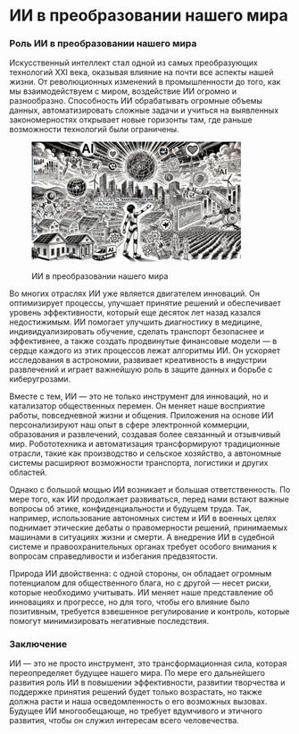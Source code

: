 # ИИ в преобразовании нашего мира

### Роль ИИ в преобразовании нашего мира

Искусственный интеллект стал одной из самых преобразующих технологий XXI века, оказывая влияние на почти все аспекты нашей жизни. От революционных изменений в промышленности до того, как мы взаимодействуем с миром, воздействие ИИ огромно и разнообразно. Способность ИИ обрабатывать огромные объемы данных, автоматизировать сложные задачи и учиться на выявленных закономерностях открывает новые горизонты там, где раньше возможности технологий были ограничены.

<div align="left"><figure><img src="../../.gitbook/assets/image (61).png" alt="" width="375"><figcaption><p>ИИ в преобразовании нашего мира</p></figcaption></figure></div>

Во многих отраслях ИИ уже является двигателем инноваций. Он оптимизирует процессы, улучшает принятие решений и обеспечивает уровень эффективности, который еще десяток лет назад казался недостижимым. ИИ помогает улучшить диагностику в медицине, индивидуализировать обучение, сделать транспорт безопаснее и эффективнее, а также создать продвинутые финансовые модели — в сердце каждого из этих процессов лежат алгоритмы ИИ. Он ускоряет исследования в астрономии, развивает креативность в индустрии развлечений и играет важнейшую роль в защите данных и борьбе с киберугрозами.

Вместе с тем, ИИ — это не только инструмент для инноваций, но и катализатор общественных перемен. Он меняет наше восприятие работы, повседневной жизни и общения. Приложения на основе ИИ персонализируют наш опыт в сфере электронной коммерции, образования и развлечений, создавая более связанный и отзывчивый мир. Робототехника и автоматизация трансформируют традиционные отрасли, такие как производство и сельское хозяйство, а автономные системы расширяют возможности транспорта, логистики и других областей.

Однако с большой мощью ИИ возникает и большая ответственность. По мере того, как ИИ продолжает развиваться, перед нами встают важные вопросы об этике, конфиденциальности и будущем труда. Так, например, использование автономных систем и ИИ в военных целях поднимает этические дебаты о правомерности решений, принимаемых машинами в ситуациях жизни и смерти. А внедрение ИИ в судебной системе и правоохранительных органах требует особого внимания к вопросам справедливости и избегания предвзятости.

Природа ИИ двойственна: с одной стороны, он обладает огромным потенциалом для общественного блага, но с другой — несет риски, которые необходимо учитывать. ИИ меняет наше представление об инновациях и прогрессе, но для того, чтобы его влияние было позитивным, требуется взвешенное регулирование и контроль, которые помогут минимизировать негативные последствия.

### Заключение

ИИ — это не просто инструмент, это трансформационная сила, которая переопределяет будущее нашего мира. По мере его дальнейшего развития роль ИИ в повышении эффективности, развитии творчества и поддержке принятия решений будет только возрастать, но также должна расти и наша осведомленность о его возможных вызовах. Будущее ИИ многообещающе, но требует вдумчивого и этичного развития, чтобы он служил интересам всего человечества.
